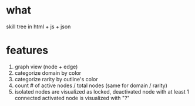 # what

skill tree in html + js + json


# features

1. graph view (node + edge)
2. categorize domain by color
3. categorize rarity by outline's color
4. count # of active nodes / total nodes (same for domain / rarity)
5. isolated nodes are visualized as locked, deactivated node with at least 1 connected activated node is visualized with "?"

